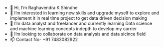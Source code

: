 - 👋 Hi, I’m Raghavendra K Shindhe
- 👀 I’m interested in learning new skills and upgrade myself to explore and implement it in real time project to get data driven decision making 
- 🌱 I’m data analyst and freelancer and currently learning Data science and machine learning concepts indepth to develop my carrier
- 💞️ I’m looking to collaborate on data analysis and data sicince field
- 📫 Contact No- +91 7483082922

<!---
sindheraghav/sindheraghav is a ✨ special ✨ repository because its `README.md` (this file) appears on your GitHub profile.
You can click the Preview link to take a look at your changes.
--->
